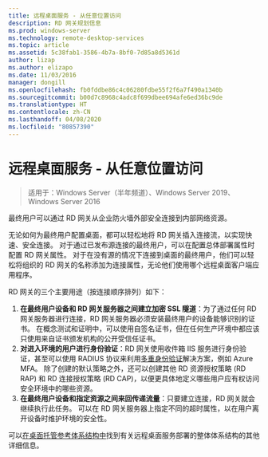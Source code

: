 ```yaml
---
title: 远程桌面服务 - 从任意位置访问
description: RD 网关规划信息
ms.prod: windows-server
ms.technology: remote-desktop-services
ms.topic: article
ms.assetid: 5c38fab1-3586-4b7a-8bf0-7d85a8d5361d
author: lizap
ms.author: elizapo
ms.date: 11/03/2016
manager: dongill
ms.openlocfilehash: fb0fddbe86c4c06280fdbe55f2f6a7f490a1340b
ms.sourcegitcommit: b00d7c8968c4adc8f699dbee694afe6ed36bc9de
ms.translationtype: HT
ms.contentlocale: zh-CN
ms.lasthandoff: 04/08/2020
ms.locfileid: "80857390"
---
```

# <a name="remote-desktop-services---access-from-anywhere"></a>远程桌面服务 - 从任意位置访问

>适用于：Windows Server（半年频道）、Windows Server 2019、Windows Server 2016

最终用户可以通过 RD 网关从企业防火墙外部安全连接到内部网络资源。

无论如何为最终用户配置桌面，都可以轻松地将 RD 网关插入连接流，以实现快速、安全连接。 对于通过已发布源连接的最终用户，可以在配置总体部署属性时配置 RD 网关属性。 对于在没有源的情况下连接到桌面的最终用户，他们可以轻松将组织的 RD 网关的名称添加为连接属性，无论他们使用哪个远程桌面客户端应用程序。

RD 网关的三个主要用途（按连接顺序排列）如下：
1. **在最终用户设备和 RD 网关服务器之间建立加密 SSL 隧道**：为了通过任何 RD 网关服务器进行连接，RD 网关服务器必须安装最终用户的设备能够识别的证书。 在概念测试和证明中，可以使用自签名证书，但在任何生产环境中都应该只使用来自证书颁发机构的公开受信任证书。
2. **对进入环境的用户进行身份验证**：RD 网关使用收件箱 IIS 服务进行身份验证，甚至可以使用 RADIUS 协议来利用[多重身份验证](rds-plan-mfa.md)解决方案，例如 Azure MFA。 除了创建的默认策略之外，还可以创建其他 RD 资源授权策略 (RD RAP) 和 RD 连接授权策略 (RD CAP)，以便更具体地定义哪些用户应有权访问安全环境中的哪些资源。
3. **在最终用户设备和指定资源之间来回传递流量**：只要建立连接，RD 网关就会继续执行此任务。 可以在 RD 网关服务器上指定不同的超时属性，以在用户离开设备时维护环境的安全性。

可以[在桌面托管参考体系结构中](desktop-hosting-reference-architecture.md)找到有关远程桌面服务部署的整体体系结构的其他详细信息。